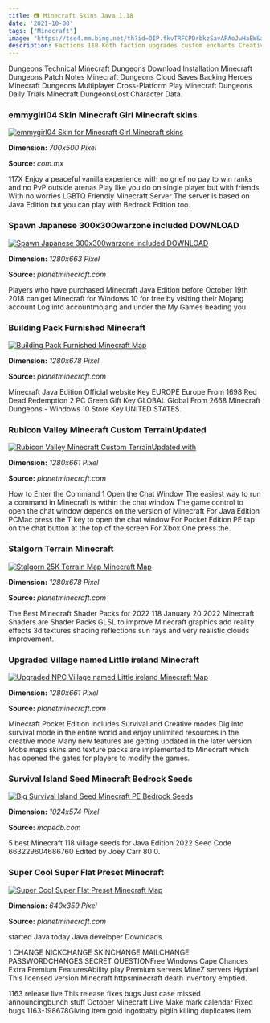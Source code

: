 ```yaml
---
title: 📷 Minecraft Skins Java 1.18
date: '2021-10-08'
tags: ["Minecraft"]
image: "https://tse4.mm.bing.net/th?id=OIP.fkvTRFCPDrbkzSavAPAoJwHaEW&amp;pid=15.1"
description: Factions 118 Koth faction upgrades custom enchants Creative 117 Big plots worldedit heads vehicles Bedwars Many maps levels quick buy item upgrade shops and 
---
```




Dungeons Technical Minecraft Dungeons Download Installation Minecraft Dungeons Patch Notes Minecraft Dungeons Cloud Saves Backing Heroes Minecraft Dungeons Multiplayer Cross-Platform Play Minecraft Dungeons Daily Trials Minecraft DungeonsLost Character Data.



### emmygirl04 Skin Minecraft Girl Minecraft skins 

[![emmygirl04 Skin for Minecraft Girl  Minecraft skins ](https://i.pinimg.com/736x/ed/80/2e/ed802ede910278b95048ee5764e5b834.jpg)](https://i.pinimg.com/736x/ed/80/2e/ed802ede910278b95048ee5764e5b834.jpg)


**Dimension:** _700x500 Pixel_ 

**Source:** _com.mx_ 


117X Enjoy a peaceful vanilla experience with no grief no pay to win ranks and no PvP outside arenas Play like you do on single player but with friends With no worries LGBTQ Friendly Minecraft Server The server is based on Java Edition but you can play with Bedrock Edition too.


### Spawn Japanese 300x300warzone included DOWNLOAD 

[![Spawn Japanese 300x300warzone included DOWNLOAD ](https://static.planetminecraft.com/files/resource_media/screenshot/1813/2018-03-25-19-23-27-1522563838_lrg.png)](https://static.planetminecraft.com/files/resource_media/screenshot/1813/2018-03-25-19-23-27-1522563838_lrg.png)


**Dimension:** _1280x663 Pixel_ 

**Source:** _planetminecraft.com_ 


Players who have purchased Minecraft Java Edition before October 19th 2018 can get Minecraft for Windows 10 for free by visiting their Mojang account Log into accountmojang and under the My Games heading you.


### Building Pack Furnished Minecraft 

[![Building Pack Furnished Minecraft Map](https://static.planetminecraft.com/files/resource_media/screenshot/1444/2014-11-02_0929488292961_lrg.jpg)](https://static.planetminecraft.com/files/resource_media/screenshot/1444/2014-11-02_0929488292961_lrg.jpg)


**Dimension:** _1280x678 Pixel_ 

**Source:** _planetminecraft.com_ 


Minecraft Java Edition Official website Key EUROPE Europe From 1698 Red Dead Redemption 2 PC Green Gift Key GLOBAL Global From 2668 Minecraft Dungeons - Windows 10 Store Key UNITED STATES.


### Rubicon Valley Minecraft Custom TerrainUpdated 

[![Rubicon Valley  Minecraft Custom TerrainUpdated with ](https://static.planetminecraft.com/files/resource_media/screenshot/1252/MainLensflare_1127328.jpg)](https://static.planetminecraft.com/files/resource_media/screenshot/1252/MainLensflare_1127328.jpg)


**Dimension:** _1280x661 Pixel_ 

**Source:** _planetminecraft.com_ 


How to Enter the Command 1 Open the Chat Window The easiest way to run a command in Minecraft is within the chat window The game control to open the chat window depends on the version of Minecraft For Java Edition PCMac press the T key to open the chat window For Pocket Edition PE tap on the chat button at the top of the screen For Xbox One press the.


### Stalgorn Terrain Minecraft 

[![Stalgorn  25K Terrain Map Minecraft Map](https://static.planetminecraft.com/files/resource_media/screenshot/1708/2017-02-24_13261810873475_lrg.png)](https://static.planetminecraft.com/files/resource_media/screenshot/1708/2017-02-24_13261810873475_lrg.png)


**Dimension:** _1280x678 Pixel_ 

**Source:** _planetminecraft.com_ 


The Best Minecraft Shader Packs for 2022 118 January 20 2022 Minecraft Shaders are Shader Packs GLSL to improve Minecraft graphics add reality effects 3d textures shading reflections sun rays and very realistic clouds improvement.


### Upgraded Village named Little ireland Minecraft 

[![Upgraded NPC Village named Little ireland Minecraft Map](https://static.planetminecraft.com/files/resource_media/screenshot/1203/2012-01-18_093508_1245703.jpg)](https://static.planetminecraft.com/files/resource_media/screenshot/1203/2012-01-18_093508_1245703.jpg)


**Dimension:** _1280x661 Pixel_ 

**Source:** _planetminecraft.com_ 


Minecraft Pocket Edition includes Survival and Creative modes Dig into survival mode in the entire world and enjoy unlimited resources in the creative mode Many new features are getting updated in the later version Mobs maps skins and texture packs are implemented to Minecraft which has opened the gates for players to modify the games.


###  Survival Island Seed Minecraft Bedrock Seeds

[![Big Survival Island Seed  Minecraft PE Bedrock Seeds](https://mcpedb.com/wp-content/uploads/2018/07/Big-Survival-Island-Seed3-1024x574.png)](https://mcpedb.com/wp-content/uploads/2018/07/Big-Survival-Island-Seed3-1024x574.png)


**Dimension:** _1024x574 Pixel_ 

**Source:** _mcpedb.com_ 


5 best Minecraft 118 village seeds for Java Edition 2022 Seed Code 663229604686760 Edited by Joey Carr 80 0.


### Super Cool Super Flat Preset Minecraft 

[![Super Cool Super Flat Preset Minecraft Map](https://static.planetminecraft.com/files/resource_media/screenshot/1332/2013-08-05_213623_6115221.jpg)](https://static.planetminecraft.com/files/resource_media/screenshot/1332/2013-08-05_213623_6115221.jpg)


**Dimension:** _640x359 Pixel_ 

**Source:** _planetminecraft.com_ 



 started Java today Java developer Downloads.


1 CHANGE NICKCHANGE SKINCHANGE MAILCHANGE PASSWORDCHANGES SECRET QUESTIONFree Windows Cape Chances Extra Premium FeaturesAbility play Premium servers MineZ servers Hypixel This licensed version Minecraft httpsminecraft death inventory emptied.


 1163 release live This release fixes bugs Just case missed announcingbunch stuff October Minecraft Live Make mark calendar Fixed bugs 1163-198678Giving item gold ingotbaby piglin killing duplicates item.




